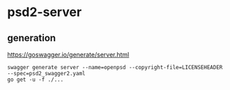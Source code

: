 # psd2-server

## generation 

https://goswagger.io/generate/server.html

```
swagger generate server --name=openpsd --copyright-file=LICENSEHEADER --spec=psd2_swagger2.yaml
go get -u -f ./...
```